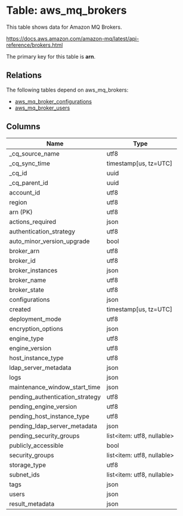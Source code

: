 # Table: aws_mq_brokers

This table shows data for Amazon MQ Brokers.

https://docs.aws.amazon.com/amazon-mq/latest/api-reference/brokers.html

The primary key for this table is **arn**.

## Relations

The following tables depend on aws_mq_brokers:
  - [aws_mq_broker_configurations](aws_mq_broker_configurations)
  - [aws_mq_broker_users](aws_mq_broker_users)

## Columns

| Name          | Type          |
| ------------- | ------------- |
|_cq_source_name|utf8|
|_cq_sync_time|timestamp[us, tz=UTC]|
|_cq_id|uuid|
|_cq_parent_id|uuid|
|account_id|utf8|
|region|utf8|
|arn (PK)|utf8|
|actions_required|json|
|authentication_strategy|utf8|
|auto_minor_version_upgrade|bool|
|broker_arn|utf8|
|broker_id|utf8|
|broker_instances|json|
|broker_name|utf8|
|broker_state|utf8|
|configurations|json|
|created|timestamp[us, tz=UTC]|
|deployment_mode|utf8|
|encryption_options|json|
|engine_type|utf8|
|engine_version|utf8|
|host_instance_type|utf8|
|ldap_server_metadata|json|
|logs|json|
|maintenance_window_start_time|json|
|pending_authentication_strategy|utf8|
|pending_engine_version|utf8|
|pending_host_instance_type|utf8|
|pending_ldap_server_metadata|json|
|pending_security_groups|list<item: utf8, nullable>|
|publicly_accessible|bool|
|security_groups|list<item: utf8, nullable>|
|storage_type|utf8|
|subnet_ids|list<item: utf8, nullable>|
|tags|json|
|users|json|
|result_metadata|json|